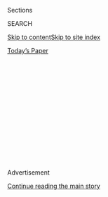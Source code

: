 <div id="app">

<div>

<div>

<div>

<div class="NYTAppHideMasthead css-1q2w90k e1suatyy0">

<div class="section css-ui9rw0 e1suatyy2">

<div class="css-eph4ug er09x8g0">

<div class="css-6n7j50">

</div>

<span class="css-1dv1kvn">Sections</span>

<div class="css-10488qs">

<span class="css-1dv1kvn">SEARCH</span>

</div>

[Skip to content](#site-content)[Skip to site index](#site-index)

</div>

<div class="css-10698na e1huz5gh0">

</div>

</div>

<div id="masthead-bar-one" class="section hasLinks css-15hmgas e1csuq9d3">

<div class="css-uqyvli e1csuq9d0">

</div>

<div class="css-1uqjmks e1csuq9d1">

</div>

<div class="css-9e9ivx">

[](https://myaccount.nytimes.com/auth/login?response_type=cookie&client_id=vi)

</div>

<div class="css-1bvtpon e1csuq9d2">

[Today’s Paper](https://www.nytimes.com/section/todayspaper)

</div>

</div>

</div>

</div>

<div data-aria-hidden="false">

<div id="site-content" role="main">

<div>

<div class="css-1aor85t" style="opacity:0.000000001;z-index:-1;visibility:hidden">

<div class="css-1hqnpie">

<div class="css-epjblv">

<span class="css-17xtcya">[Opinion](/section/opinion)</span><span class="css-x15j1o">|</span><span class="css-fwqvlz">How
to Do Reparations Right</span>

</div>

<div class="css-k008qs">

<div class="css-1iwv8en">

<span class="css-18z7m18"></span>

<div>

</div>

</div>

<span class="css-1n6z4y">https://nyti.ms/2UbFBeu</span>

<div class="css-1705lsu">

<div class="css-4xjgmj">

<div class="css-4skfbu" role="toolbar" data-aria-label="Social Media Share buttons, Save button, and Comments Panel with current comment count" data-testid="share-tools">

  - 
  - 
  - 
  - 
    
    <div class="css-6n7j50">
    
    </div>

  - 
  - 

</div>

</div>

</div>

</div>

</div>

</div>

<div id="NYT_TOP_BANNER_REGION" class="css-13pd83m">

</div>

<div id="top-wrapper" class="css-1sy8kpn">

<div id="top-slug" class="css-l9onyx">

Advertisement

</div>

[Continue reading the main story](#after-top)

<div class="ad top-wrapper" style="text-align:center;height:100%;display:block;min-height:250px">

<div id="top" class="place-ad" data-position="top" data-size-key="top">

</div>

</div>

<div id="after-top">

</div>

</div>

<div>

<div class="css-v5btjw etb61u70">

<div class="css-v05ibm etb61u71">

[Opinion](/section/opinion)

</div>

</div>

<div id="sponsor-wrapper" class="css-1hyfx7x">

<div id="sponsor-slug" class="css-19vbshk">

Supported by

</div>

[Continue reading the main story](#after-sponsor)

<div id="sponsor" class="ad sponsor-wrapper" style="text-align:center;height:100%;display:block">

</div>

<div id="after-sponsor">

</div>

</div>

<div class="css-186x18t">

</div>

<div class="css-1vkm6nb ehdk2mb0">

# How to Do Reparations Right

</div>

It’s time to tackle racial disparities.

<div class="css-18e8msd">

<div class="css-vp77d3 epjyd6m0">

<div class="css-1p10dcb ey68jwv0" data-aria-hidden="true">

[![David
Brooks](https://static01.nyt.com/images/2018/04/03/opinion/david-brooks/david-brooks-thumbLarge-v2.png
"David Brooks")](https://www.nytimes.com/by/david-brooks)

</div>

<div class="css-1baulvz">

By [<span class="css-1baulvz last-byline" itemprop="name">David
Brooks</span>](https://www.nytimes.com/by/david-brooks)

<div class="css-8atqhb">

Opinion Columnist

</div>

</div>

</div>

  - June 4, 2020

  - 
    
    <div class="css-4xjgmj">
    
    <div class="css-d8bdto" role="toolbar" data-aria-label="Social Media Share buttons, Save button, and Comments Panel with current comment count" data-testid="share-tools">
    
      - 
      - 
      - 
      - 
        
        <div class="css-6n7j50">
        
        </div>
    
      - 
      - 
    
    </div>
    
    </div>

</div>

<div class="css-79elbk" data-testid="photoviewer-wrapper">

<div class="css-z3e15g" data-testid="photoviewer-wrapper-hidden">

</div>

<div class="css-1a48zt4 ehw59r15" data-testid="photoviewer-children">

![<span class="css-16f3y1r e13ogyst0" data-aria-hidden="true">A view of
the Watts Towers, the iconic sculpture that has come to symbolize the
South Los Angeles neighborhood in
2015.</span><span class="css-cnj6d5 e1z0qqy90" itemprop="copyrightHolder"><span class="css-1ly73wi e1tej78p0">Credit...</span><span><span>Monica
Almeida/The New York
Times</span></span></span>](https://static01.nyt.com/images/2020/06/04/opinion/04brooks1/04brooks1-articleLarge.jpg?quality=75&auto=webp&disable=upscale)

</div>

</div>

</div>

<div class="section meteredContent css-1r7ky0e" name="articleBody" itemprop="articleBody">

<div class="css-1fanzo5 StoryBodyCompanionColumn">

<div class="css-53u6y8">

This moment is about police brutality, but it’s not only about police
brutality. The word I keep hearing is “exhausted.”

People are exhausted by and fed up with the enduring [wealth
disparities](https://www.brookings.edu/blog/up-front/2020/02/27/examining-the-black-white-wealth-gap/)
between white and black, with the health disparities that leave black
people more vulnerable to Covid-19, with the centuries-long disparities
in violence and the threat of violence, with daily indignities of
African-Americans and stains that linger on our nation decade after
decade.

The killing of George Floyd happened in a context — and that context is
racial disparity.

Racial disparity doesn’t make for gripping YouTube videos. It doesn’t
spark mass protests because it’s not an event; it’s just the daily
condition of our lives.

It’s just a condition that people in affluent Manhattan live in one
universe and people a few miles away in the Bronx live in a different
universe. It’s just a condition that many black families send their kids
to struggling inner-city schools while white families move to the
suburbs and put on black T-shirts every few years to protest racial
injustice.

</div>

</div>

<div class="css-1fanzo5 StoryBodyCompanionColumn">

<div class="css-53u6y8">

The response to this moment will be inadequate if it’s just police
reforms. There has to be a greater effort to tackle the wider
disparities.

Reparations and integration are the way to do that. Reparations would
involve an official apology for centuries of slavery and discrimination,
and spending money to reduce their effects.

There’s a wrong way to spend that money: trying to find the descendants
of slaves and sending them a check. That would launch a politically
ruinous argument over who qualifies for the money, and at the end of the
day people might be left with a $1,000 check that would produce no
lasting change.

Giving reparations money to neighborhoods is the way to go.

A lot of the segregation in this country is geographic. In
[Minneapolis](https://www.washingtonpost.com/business/2020/05/30/minneapolis-racial-inequality/),
where Floyd was killed, early-20th-century whites-only housing covenants
pushed blacks into smaller and smaller patches of the city. Highways
were built through black neighborhoods, ripping their fabric and
crippling their economic vitality.

Today, Minneapolis is as progressive as the day is long, but the city
gradually gave up on aggressive desegregation. And so you have these
long-suffering black neighborhoods. The homeownership rate for blacks in
Minneapolis is one-third the white rate. The typical black family earns
less than half as much as the typical white family.

</div>

</div>

<div class="css-1fanzo5 StoryBodyCompanionColumn">

<div class="css-53u6y8">

To really change things, you have to lift up and integrate whole
communities. That’s because it takes a whole community to raise a child,
to support an adult, to have a bustling local economy and a vibrant
civic life. The neighborhood is the unit of change.

Who has the expertise to lift up whole neighborhoods? *It’s the people
who live in the neighborhoods themselves.* No outsider with a foundation
grant or a government contract really knows what’s going on in any
neighborhood or would be trusted to make change. The people who live in
the neighborhoods know what to do. They just need the resources to do
it.

A few weeks before the lockdown I was in and around South Los Angeles.
In Watts I interviewed Keisha Daniels from [Sisters of
Watts](https://sistersofwatts.org/), which helps kids and homeless
people in a variety of ways. I interviewed Barak and Sara Bomani of
[Unearth and Empower Communities](https://www.unearthandempower.org/),
which helps educate and nurture young people in nearby Compton.

Daniels and the Bomanis are experts in how to lift up their
neighborhoods. If we got them money and support they would figure out
what to do.

How can government focus money on formerly redlined neighborhoods and
other communities?

National service programs [would pay young
people](https://www.nytimes.com/2020/05/07/opinion/national-service-americorps-coronavirus.html)
to work for these organizations. A National Endowment for Civic
Architecture, modeled on, say, the National Endowment for the Arts,
could support neighborhood groups around the country. A Social
Innovation Fund would be a private/public partnership to fund such
organizations. Moving to Opportunity grants and K-12 education savings
accounts would help minorities to move to integrated schools.
[Collective impact
structures](https://www.nytimes.com/2018/10/08/opinion/collective-impact-community-civic-architecture.html)
could coordinate [local
action](https://www.nytimes.com/2019/04/04/opinion/canada-poverty-record.html)
and use data to find what works.

In the progressive era, governments built libraries across the country,
which remain vital centers of neighborhood life. We’re about to have a
lot of empty retail space. Why can’t we build Opportunity Centers where
all the groups moving children from cradle to career could work and
collaborate?

It’s true this has sort of been tried before. The Great Society had a
“Community Action” project that professed to redistribute power to
neighborhoods. But it did it in the worst possible ways. A lot of what
it did involved sending disruptive agitators to stir up conflict between
local activists and local elected officials. The result was rancor and
gridlock.

This tumultuous moment offers a chance to launch a new chapter in our
history, and reparations are part of that launch. They offer a chance to
build vibrant neighborhoods where diverse people want to live together,
where the atmosphere is kids playing on the sidewalks and not a knee in
the back of the neck.

*The Times is committed to publishing* [*a diversity of
letters*](https://www.nytimes.com/2019/01/31/opinion/letters/letters-to-editor-new-york-times-women.html)
*to the editor. We’d like to hear what you think about this or any of
our articles. Here are some*
[*tips*](https://help.nytimes.com/hc/en-us/articles/115014925288-How-to-submit-a-letter-to-the-editor)*.
And here’s our email:*
[*letters@nytimes.com*](mailto:letters@nytimes.com)*.*

*Follow The New York Times Opinion section on*
[*Facebook*](https://www.facebook.com/nytopinion)*,* [*Twitter
(@NYTopinion)*](http://twitter.com/NYTOpinion) *and*
[*Instagram*](https://www.instagram.com/nytopinion/)*.*

</div>

</div>

</div>

<div>

</div>

<div>

</div>

<div>

</div>

<div>

<div id="bottom-wrapper" class="css-1ede5it">

<div id="bottom-slug" class="css-l9onyx">

Advertisement

</div>

[Continue reading the main story](#after-bottom)

<div id="bottom" class="ad bottom-wrapper" style="text-align:center;height:100%;display:block;min-height:90px">

</div>

<div id="after-bottom">

</div>

</div>

</div>

</div>

</div>

## Site Index

<div>

</div>

## Site Information Navigation

  - [© <span>2020</span> <span>The New York Times
    Company</span>](https://help.nytimes.com/hc/en-us/articles/115014792127-Copyright-notice)

<!-- end list -->

  - [NYTCo](https://www.nytco.com/)
  - [Contact
    Us](https://help.nytimes.com/hc/en-us/articles/115015385887-Contact-Us)
  - [Work with us](https://www.nytco.com/careers/)
  - [Advertise](https://nytmediakit.com/)
  - [T Brand Studio](http://www.tbrandstudio.com/)
  - [Your Ad
    Choices](https://www.nytimes.com/privacy/cookie-policy#how-do-i-manage-trackers)
  - [Privacy](https://www.nytimes.com/privacy)
  - [Terms of
    Service](https://help.nytimes.com/hc/en-us/articles/115014893428-Terms-of-service)
  - [Terms of
    Sale](https://help.nytimes.com/hc/en-us/articles/115014893968-Terms-of-sale)
  - [Site Map](https://spiderbites.nytimes.com)
  - [Help](https://help.nytimes.com/hc/en-us)
  - [Subscriptions](https://www.nytimes.com/subscription?campaignId=37WXW)

</div>

</div>

</div>

</div>
